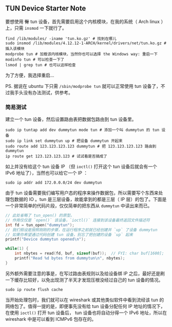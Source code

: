 ## TUN Device Starter Note

要想使用 ~~臀~~ tun 设备，首先需要启用这个内核模块，在我的系统（ Arch linux ）上，只需 `insmod` 一下就行了。

``` shell
find /lib/modules/ -iname 'tun.ko.gz' # 找到在哪儿
sudo insmod /lib/modules/4.12.12-1-ARCH/kernel/drivers/net/tun.ko.gz # 插入该模块
modprobe tun # 加载该内核模块，当然你也可以选择 the Windows way: 重启一下
modinfo tun # 可以检查一下了
lsmod | grep tun # 也可以这样检查
```

为了方便，我选择重启... 

PS. 据说在 ubuntu 下只需 `/sbin/modprobe tun` 就可以正常使用 tun 设备了，不过我手头没有办法测试，供参考。

### 简易测试

建立一个 tun 设备，然后设置路由表把数据包路由到 tun 设备里。

``` shell
sudo ip tuntap add dev dummytun mode tun # 添加一个叫 dummytun 的 tun 设备
sudo ip link set dummytun up # 把设备 dummytun 开起来
sudo route add 123.123.123.123 dummytun # 把 123.123.123.123 路由到 dummytun
ip route get 123.123.123.123 # 试试看是否搞成了
```

如上并没有给这个 tun 设备 IP （但 `ioctl()` 打开这个 tun 设备后就会有一个 IPv6 地址了），当然也可以给它一个 IP ：

``` shell
sudo ip addr add 172.0.0.0/24 dev dummytun
```

由于 tun 设备需要我们编写用户态的程序来操作数据包，所以需要写个东西来处理包数据的 IO 。tun 是三层设备，故能拿到的都是三层（ IP 层）的包了。下面是一个非常简单的代码片段，仅仅简单的把东西从 `dummytun` 中读出来而已。

``` c
// 此处省略了 tun_open() 的原型。
// 作用仅仅是 `open()` 该设备，`ioctl()` 连接到该设备最终返回文件描述符
int fd = tun_open("dummytun");
// 我们假设是按照刚刚的步骤，在运行程序之前就已经创建并 `up` 了设备 dummytun
// 如果你希望通过代码创建 tun 设备，别忘了把创建的设备 `up` 起来
printf("Device dummytun opened\n");

while(1) {
	int nbytes = read(fd, buf, sizeof(buf));  // FYI: char buf[1600];
	printf("Read %d bytes from dummytun\n", nbytes);
}
```

另外额外需要注意的事是，在写过路由表规则以及给设备绑 IP 之后，最好还是刷一下缓存比较好，以免出现测了半天才发现压根没经过自己的 tun 设备的情况。

``` shell
sudo ip route flush cache
```

当开始处理包时，我们就可以在 wireshark 或其他类似软件中看到流经该 tun 的网络包了。值得一提的是，即便事先没有给 tun 设备分配任何 IP 地址的情况下，在使用 `ioctl()` 打开 tun 设备后， tun 设备也将自动分得一个 IPv6 地址，所以在 wireshark 中是可以看到 ICMPv6 包存在的。